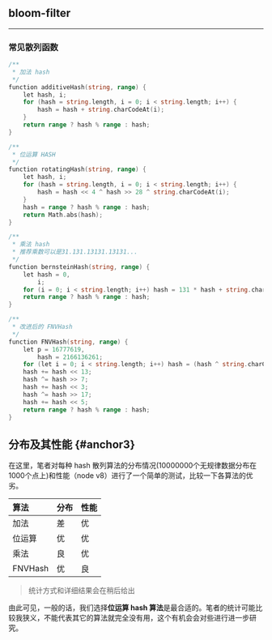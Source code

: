 ## bloom-filter

---

### 常见散列函数

```go
/**
 * 加法 hash
 */
function additiveHash(string, range) {
    let hash, i;
    for (hash = string.length, i = 0; i < string.length; i++) {
        hash = hash + string.charCodeAt(i);
    }
    return range ? hash % range : hash;
}

/**
 * 位运算 HASH
 */
function rotatingHash(string, range) {
    let hash, i;
    for (hash = string.length, i = 0; i < string.length; i++) {
        hash = hash << 4 ^ hash >> 28 ^ string.charCodeAt(i);
    }
    hash = range ? hash % range : hash;
    return Math.abs(hash);
}

/**
 * 乘法 hash
 * 推荐乘数可以是31.131.13131.13131...
 */
function bernsteinHash(string, range) {
    let hash = 0,
        i;
    for (i = 0; i < string.length; i++) hash = 131 * hash + string.charCodeAt(i);
    return range ? hash % range : hash;
}

/**
 * 改进后的 FNVHash
 */
function FNVHash(string, range) {
    let p = 16777619,
        hash = 2166136261;
    for (let i = 0; i < string.length; i++) hash = (hash ^ string.charCodeAt(i)) * p;
    hash += hash << 13;
    hash ^= hash >> 7;
    hash += hash << 3;
    hash ^= hash >> 17;
    hash += hash << 5;
    return range ? hash % range : hash;
}
```

## 分布及其性能 {#anchor3}

在这里，笔者对每种 hash 散列算法的分布情况\(10000000个无规律数据分布在1000个点上\)和性能（node v8）进行了一个简单的测试，比较一下各算法的优劣。

| 算法 | 分布 | 性能 |
| :--- | :--- | :--- |
| 加法 | 差 | 优 |
| 位运算 | 优 | 优 |
| 乘法 | 良 | 优 |
| FNVHash | 优 | 良 |

> 统计方式和详细结果会在稍后给出

由此可见，一般的话，我们选择**位运算 hash 算法**是最合适的。笔者的统计可能比较我狭义，不能代表其它的算法就完全没有用，这个有机会会对些进行进一步研究。






